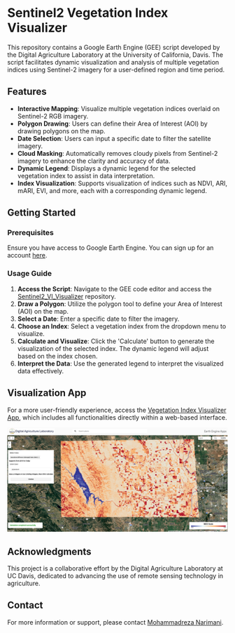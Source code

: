 # Sentinel2 Vegetation Index Visualizer

This repository contains a Google Earth Engine (GEE) script developed by the Digital Agriculture Laboratory at the University of California, Davis. The script facilitates dynamic visualization and analysis of multiple vegetation indices using Sentinel-2 imagery for a user-defined region and time period.

## Features

- **Interactive Mapping**: Visualize multiple vegetation indices overlaid on Sentinel-2 RGB imagery.
- **Polygon Drawing**: Users can define their Area of Interest (AOI) by drawing polygons on the map.
- **Date Selection**: Users can input a specific date to filter the satellite imagery.
- **Cloud Masking**: Automatically removes cloudy pixels from Sentinel-2 imagery to enhance the clarity and accuracy of data.
- **Dynamic Legend**: Displays a dynamic legend for the selected vegetation index to assist in data interpretation.
- **Index Visualization**: Supports visualization of indices such as NDVI, ARI, mARI, EVI, and more, each with a corresponding dynamic legend.

## Getting Started

### Prerequisites

Ensure you have access to Google Earth Engine. You can sign up for an account [here](https://signup.earthengine.google.com/).

### Usage Guide

1. **Access the Script**: Navigate to the GEE code editor and access the [Sentinel2_VI_Visualizer](https://code.earthengine.google.com/?accept_repo=users/mnarimani/Sentinel2_VI_visualizer) repository.
2. **Draw a Polygon**: Utilize the polygon tool to define your Area of Interest (AOI) on the map.
3. **Select a Date**: Enter a specific date to filter the imagery.
4. **Choose an Index**: Select a vegetation index from the dropdown menu to visualize.
5. **Calculate and Visualize**: Click the 'Calculate' button to generate the visualization of the selected index. The dynamic legend will adjust based on the index chosen.
6. **Interpret the Data**: Use the generated legend to interpret the visualized data effectively.

## Visualization App

For a more user-friendly experience, access the [Vegetation Index Visualizer App](https://ee-mnarimani.projects.earthengine.app/view/vegetationindexvisualizer), which includes all functionalities directly within a web-based interface.

![Sample Visualization](Sample_AOI.png)

## Acknowledgments

This project is a collaborative effort by the Digital Agriculture Laboratory at UC Davis, dedicated to advancing the use of remote sensing technology in agriculture.

## Contact

For more information or support, please contact [Mohammadreza Narimani](mailto:mnarimani@ucdavis.edu).

